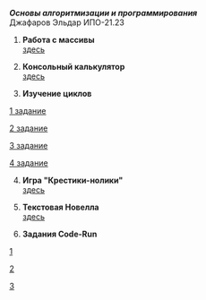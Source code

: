 ***Основы алгоритмизации и программирования***    
Джафаров Эльдар ИПО-21.23  

1. **Работа с массивы**    
[здесь](https://github.com/larenzo1/dz/blob/main/massiv.cs)

2. **Консольный калькулятор**  
[здесь](https://github.com/wexcry/-/blob/main/%D0%BA%D0%B0%D0%BB%D1%8C%D0%BA%D1%83%D0%BB%D1%8F%D1%82%D0%BE%D1%80.cs)

3. **Изучение циклов**

[1 задание](https://github.com/wexcry/-/blob/main/1%20%D0%B7%D0%B0%D0%B4%D0%B0%D0%BD%D0%B8%D0%B5.cs)

[2 задание](https://github.com/wexcry/-/blob/main/2%20%D0%B7%D0%B0%D0%B4%D0%B0%D0%BD%D0%B8%D0%B5.cs)

[3 задание](https://github.com/wexcry/-/blob/main/3%20%D0%B7%D0%B0%D0%B4%D0%B0%D0%BD%D0%B8%D0%B5.cs)

[4 задание](https://github.com/wexcry/-/blob/main/4%20%D0%B7%D0%B0%D0%B4%D0%B0%D0%BD%D0%B8%D0%B5.cs)

4. **Игра "Крестики-нолики"**  
 [здесь](https://github.com/wexcry/-/blob/main/%D0%BA%D1%80%D0%B5%D1%81%D1%82%D0%B8%D0%BA%D0%B8%20%D0%BD%D0%BE%D0%BB%D0%B8%D0%BA%D0%B8.cs)

5. **Текстовая Новелла**  
 [здесь](https://github.com/wexcry/-/blob/main/%D0%9D%D0%BE%D0%B2%D0%B5%D0%BB%D0%BB%D0%B0.cs)

6. **Задания Code-Run**

[1](https://github.com/wexcry/-/blob/main/1.cs)

[2](https://github.com/wexcry/-/blob/main/2.cs)

[3](https://github.com/wexcry/-/blob/main/3.cs)
